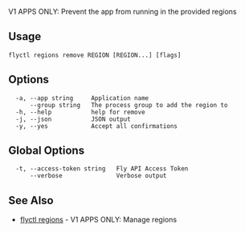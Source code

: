V1 APPS ONLY: Prevent the app from running in the provided regions

## Usage
~~~
flyctl regions remove REGION [REGION...] [flags]
~~~

## Options

~~~
  -a, --app string     Application name
      --group string   The process group to add the region to
  -h, --help           help for remove
  -j, --json           JSON output
  -y, --yes            Accept all confirmations
~~~

## Global Options

~~~
  -t, --access-token string   Fly API Access Token
      --verbose               Verbose output
~~~

## See Also

* [flyctl regions](/docs/flyctl/regions/)	 - V1 APPS ONLY: Manage regions

